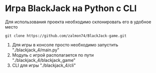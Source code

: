# Игра BlackJack на Python с CLI



Для использования проекта необходимо склонировать его в удобное место

```
git clone https://github.com/zalmon74/BlackJack-game.git
```
1. Для игры в консоле просто необходимо запустить "./blackjack_4/main.py"
2. Модуль с игрой располагается по пути "./blackjack_4/blackjack_game"
3. CLI для игры "./blackjack_4/cli"